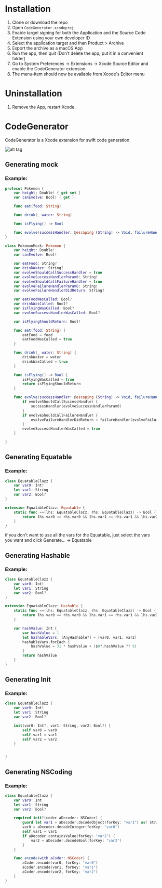 # Installation
1. Clone or download the repo
2. Open ``CodeGenerator.xcodeproj``
3. Enable target signing for both the Application and the Source Code Extension using your own developer ID
4. Select the application target and then Product > Archive
5. Export the archive as a macOS App
6. Run the app, then quit (Don't delete the app, put it in a convenient folder)
7. Go to System Preferences -> Extensions -> Xcode Source Editor and enable the CodeGenerator extension
8. The menu-item should now be available from Xcode's Editor menu

# Uninstallation
1. Remove the App, restart Xcode.

# CodeGenerator
CodeGenerator is a Xcode extension for swift code generation.

![alt tag](https://j.gifs.com/pgVEVr.gif)

## Generating mock

### Example:

```swift
protocol Pokemon {
    var height: Double! { get set }
    var canEvolve: Bool! { get }

    func eat(food: String)

    func drink(_ water: String)

    func isFlying() -> Bool

    func evolve(successHandler: @escaping (String) -> Void, failureHandler: (String?) -> String?)
}
```

```swift
class PokemonMock: Pokemon {
    var height: Double!
    var canEvolve: Bool!

    var eatFood: String?
    var drinkWater: String?
    var evolveShouldCallSuccessHandler = true
    var evolveSuccessHandlerParam0: String!
    var evolveShouldCallFailureHandler = true
    var evolveFailureHandlerParam0: String!
    var evolveFailureHandlerDidReturn: String?

    var eatFoodWasCalled: Bool?
    var drinkWasCalled: Bool?
    var isFlyingWasCalled: Bool?
    var evolveSuccessHandlerWasCalled: Bool?

    var isFlyingShouldReturn: Bool!

    func eat(food: String) {
        eatFood = food
        eatFoodWasCalled = true
    }

    func drink(_ water: String) {
        drinkWater = water
        drinkWasCalled = true
    }

    func isFlying() -> Bool {
        isFlyingWasCalled = true
        return isFlyingShouldReturn
    }

    func evolve(successHandler: @escaping (String) -> Void, failureHandler: (String?) -> String?) {
        if evolveShouldCallSuccessHandler {
            successHandler(evolveSuccessHandlerParam0)
        }
        if evolveShouldCallFailureHandler {
            evolveFailureHandlerDidReturn = failureHandler(evolveFailureHandlerParam0)
        }
        evolveSuccessHandlerWasCalled = true
    }

}
```

## Generating Equatable
### Example:
```swift
class EquatableClazz {
    var var0: Int!
    let var1: String
    var var2: Bool?
}
```

```swift
extension EquatableClazz: Equatable {
    static func ==(lhs: EquatableClazz, rhs: EquatableClazz) -> Bool {
        return lhs.var0 == rhs.var0 && lhs.var1 == rhs.var1 && lhs.var2 == rhs.var2
    }
}
```

if you don't want to use all the vars for the Equatable, just select the vars you want and click Generate... -> Equatable

## Generating Hashable
### Example:
```swift
class EquatableClazz {
    var var0: Int!
    let var1: String
    var var2: Bool?
}
```

```swift
extension EquatableClazz: Hashable {
    static func ==(lhs: EquatableClazz, rhs: EquatableClazz) -> Bool {
        return lhs.var0 == rhs.var0 && lhs.var1 == rhs.var1 && lhs.var2 == rhs.var2
    }

    var hashValue: Int {
        var hashValue = 1
        let hashableVars: [AnyHashable?] = [var0, var1, var2]
        hashableVars.forEach {
            hashValue = 31 * hashValue + ($0?.hashValue ?? 0)
        }
        return hashValue
    }
}
```


## Generating Init
### Example:
```swift
class EquatableClazz {
    var var0: Int!
    let var1: String
    var var2: Bool?

    init(var0: Int?, var1: String, var2: Bool?) {
        self.var0 = var0
        self.var1 = var1
        self.var2 = var2
    }


}
```

## Generating NSCoding
### Example:
```swift
class EquatableClazz {
    var var0: Int
    let var1: String
    var var2: Bool?

    required init?(coder aDecoder: NSCoder) {
        guard let var1 = aDecoder.decodeObject(forKey: "var1") as? String else { return nil }
        var0 = aDecoder.decodeInteger(forKey: "var0")
        self.var1 = var1
        if aDecoder.containsValue(forKey: "var2") {
            var2 = aDecoder.decodeBool(forKey: "var2")
        }
    }

    func encode(with aCoder: NSCoder) {
        aCoder.encode(var0, forKey: "var0")
        aCoder.encode(var1, forKey: "var1")
        aCoder.encode(var2, forKey: "var2")
    }
}
```
